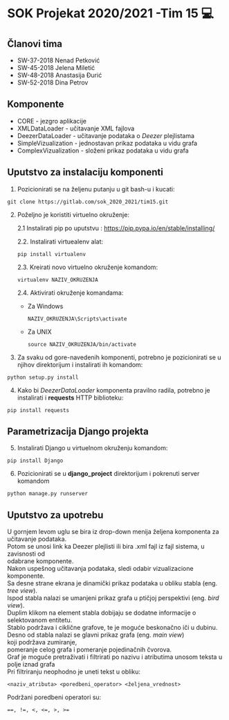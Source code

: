 # SOK Projekat 2020/2021 -Tim 15 :computer:

## Članovi tima
* SW-37-2018 Nenad Petković
* SW-45-2018 Jelena Miletić
* SW-48-2018 Anastasija Đurić
* SW-52-2018 Dina Petrov

## Komponente
* CORE - jezgro aplikacije
* XMLDataLoader - učitavanje XML fajlova
* DeezerDataLoader - učitavanje podataka o *Deezer* plejlistama
* SimpleVizualization - jednostavan prikaz podataka u vidu grafa
* ComplexVizualization - složeni prikaz podataka u vidu grafa


## Uputstvo za instalaciju komponenti


1. Pozicionirati se na željenu putanju u git bash-u i kucati:
```
git clone https://gitlab.com/sok_2020_2021/tim15.git
```

2. Poželjno je koristiti virtuelno okruženje:

    2.1 Instalirati pip po uputstvu : https://pip.pypa.io/en/stable/installing/
    
    2.2. Instalirati virtuealenv alat:

    ```
    pip install virtualenv
    ```
    
    2.3. Kreirati novo virtuelno okruženje komandom:
    
    ```
    virtualenv NAZIV_OKRUZENJA
    ```
    
    2.4. Aktivirati okruženje komandama:
    
    * Za Windows
        
        ```
        NAZIV_OKRUZENJA\Scripts\activate
        ```
        
    * Za UNIX
        
        ```
        source NAZIV_OKRUZENJA/bin/activate
        ```
        
3. Za svaku od gore-navedenih komponenti, potrebno je pozicionirati se u njihov direktorijum i instalirati ih komandom:
```
python setup.py install
```

4. Kako bi *DeezerDataLoader* komponenta pravilno radila, potrebno je instalirati i **requests** HTTP biblioteku:
```
pip install requests
```

## Parametrizacija Django projekta

5. Instalirati Django u virtuelnom okruženju komandom:
```
pip install Django
```

6. Pozicionirati se u **django_project** direktorijum i pokrenuti server komandom
```
python manage.py runserver
```

## Uputstvo za upotrebu
U gornjem levom uglu se bira iz drop-down menija željena komponenta za učitavanje podataka.   
Potom se unosi link ka Deezer plejlisti ili bira .xml fajl iz fajl sistema, u zavisnosti od   
odabrane komponente.  
Nakon uspešnog učitavanja podataka, sledi odabir vizualizacione komponente.  
Sa desne strane ekrana je dinamički prikaz podataka u obliku stabla (eng. *tree view*).   
Ispod stabla nalazi se umanjeni prikaz grafa u ptičjoj perspektivi (eng. *bird view*).   
Duplim klikom na element stabla dobijaju se dodatne informacije o selektovanom entitetu.   
Stablo podržava i ciklične grafove, te je moguće beskonačno iči u dubinu.  
Desno od stabla nalazi se glavni prikaz grafa (eng. *main view*)  
koji podržava zumiranje,  
pomeranje celog grafa i pomeranje pojedinačnih čvorova.  
Graf je moguće pretraživati i filtrirati po nazivu i atributima unosom teksta u polje iznad grafa  
Pri filtriranju neophodno je uneti tekst u obliku:
```
<naziv_atributa> <poredbeni_operator> <željena_vrednost>
```
Podržani poredbeni operatori su:
```
==, !=, <, <=, >, >=
```
 
